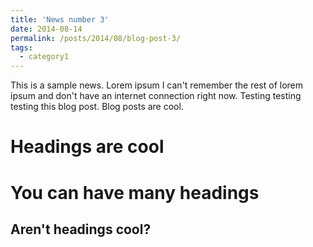```yaml
---
title: 'News number 3'
date: 2014-08-14
permalink: /posts/2014/08/blog-post-3/
tags:
  - category1
---
```


This is a sample news. Lorem ipsum I can't remember the rest of lorem ipsum and don't have an internet connection right now. Testing testing testing this blog post. Blog posts are cool. 

Headings are cool
======

You can have many headings
======

Aren't headings cool?
------
